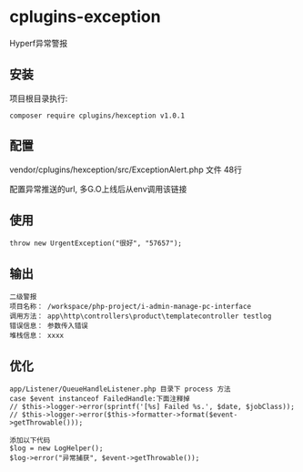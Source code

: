 # cplugins-exception
Hyperf异常警报

## 安装
项目根目录执行:
```
composer require cplugins/hexception v1.0.1
```

## 配置
vendor/cplugins/hexception/src/ExceptionAlert.php 文件 48行

配置异常推送的url, 多G.O上线后从env调用该链接

## 使用 
```
throw new UrgentException("很好", "57657");
```

## 输出
```
二级警报
项目名称： /workspace/php-project/i-admin-manage-pc-interface
调用方法： app\http\controllers\product\templatecontroller testlog
错误信息： 参数传入错误
堆栈信息： xxxx
```
## 优化
```
app/Listener/QueueHandleListener.php 目录下 process 方法
case $event instanceof FailedHandle:下面注释掉
// $this->logger->error(sprintf('[%s] Failed %s.', $date, $jobClass));
// $this->logger->error($this->formatter->format($event->getThrowable()));

添加以下代码
$log = new LogHelper();
$log->error("异常捕获", $event->getThrowable());
```
